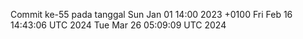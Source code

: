 Commit ke-55 pada tanggal Sun Jan 01 14:00 2023 +0100
Fri Feb 16 14:43:06 UTC 2024
Tue Mar 26 05:09:09 UTC 2024
